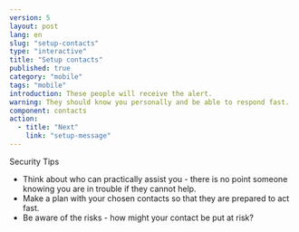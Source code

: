 ```yaml
---
version: 5
layout: post
lang: en
slug: "setup-contacts"
type: "interactive"
title: "Setup contacts"
published: true
category: "mobile"
tags: "mobile"
introduction: These people will receive the alert.
warning: They should know you personally and be able to respond fast.
component: contacts
action:
  - title: "Next"
    link: "setup-message"
---
```


Security Tips

 - Think about who can practically assist you - there is no point someone knowing you are in trouble if they cannot help. 
 - Make a plan with your chosen contacts so that they are prepared to act fast. 
 - Be aware of the risks - how might your contact be put at risk? 
 
